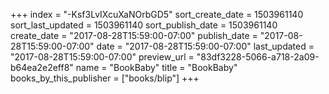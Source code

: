 +++
index = "-Ksf3LvIXcuXaNOrbGD5"
sort_create_date = 1503961140
sort_last_updated = 1503961140
sort_publish_date = 1503961140
create_date = "2017-08-28T15:59:00-07:00"
publish_date = "2017-08-28T15:59:00-07:00"
date = "2017-08-28T15:59:00-07:00"
last_updated = "2017-08-28T15:59:00-07:00"
preview_url = "83df3228-5066-a718-2a09-b64ea2e2eff8"
name = "BookBaby"
title = "BookBaby"
books_by_this_publisher = ["books/blip"]
+++
